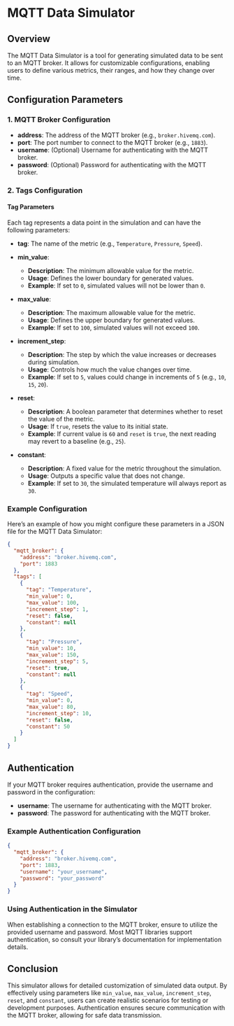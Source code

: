 # MQTT Data Simulator

## Overview

The MQTT Data Simulator is a tool for generating simulated data to be sent to an MQTT broker. It allows for customizable configurations, enabling users to define various metrics, their ranges, and how they change over time. 

## Configuration Parameters

### 1. MQTT Broker Configuration
- **address**: The address of the MQTT broker (e.g., `broker.hivemq.com`).
- **port**: The port number to connect to the MQTT broker (e.g., `1883`).
- **username**: (Optional) Username for authenticating with the MQTT broker.
- **password**: (Optional) Password for authenticating with the MQTT broker.

### 2. Tags Configuration

#### Tag Parameters
Each tag represents a data point in the simulation and can have the following parameters:

- **tag**: The name of the metric (e.g., `Temperature`, `Pressure`, `Speed`).

- **min_value**: 
  - **Description**: The minimum allowable value for the metric.
  - **Usage**: Defines the lower boundary for generated values.
  - **Example**: If set to `0`, simulated values will not be lower than `0`.

- **max_value**: 
  - **Description**: The maximum allowable value for the metric.
  - **Usage**: Defines the upper boundary for generated values.
  - **Example**: If set to `100`, simulated values will not exceed `100`.

- **increment_step**: 
  - **Description**: The step by which the value increases or decreases during simulation.
  - **Usage**: Controls how much the value changes over time.
  - **Example**: If set to `5`, values could change in increments of `5` (e.g., `10`, `15`, `20`).

- **reset**: 
  - **Description**: A boolean parameter that determines whether to reset the value of the metric.
  - **Usage**: If `true`, resets the value to its initial state.
  - **Example**: If current value is `60` and `reset` is `true`, the next reading may revert to a baseline (e.g., `25`).

- **constant**: 
  - **Description**: A fixed value for the metric throughout the simulation.
  - **Usage**: Outputs a specific value that does not change.
  - **Example**: If set to `30`, the simulated temperature will always report as `30`.

### Example Configuration
Here’s an example of how you might configure these parameters in a JSON file for the MQTT Data Simulator:

```json
{
  "mqtt_broker": {
    "address": "broker.hivemq.com",
    "port": 1883
  },
  "tags": [
    {
      "tag": "Temperature",
      "min_value": 0,
      "max_value": 100,
      "increment_step": 1,
      "reset": false,
      "constant": null
    },
    {
      "tag": "Pressure",
      "min_value": 10,
      "max_value": 150,
      "increment_step": 5,
      "reset": true,
      "constant": null
    },
    {
      "tag": "Speed",
      "min_value": 0,
      "max_value": 80,
      "increment_step": 10,
      "reset": false,
      "constant": 50
    }
  ]
}
```

## Authentication

If your MQTT broker requires authentication, provide the username and password in the configuration:

- **username**: The username for authenticating with the MQTT broker.
- **password**: The password for authenticating with the MQTT broker.

### Example Authentication Configuration
```json
{
  "mqtt_broker": {
    "address": "broker.hivemq.com",
    "port": 1883,
    "username": "your_username",
    "password": "your_password"
  }
}
```

### Using Authentication in the Simulator
When establishing a connection to the MQTT broker, ensure to utilize the provided username and password. Most MQTT libraries support authentication, so consult your library’s documentation for implementation details.

## Conclusion

This simulator allows for detailed customization of simulated data output. By effectively using parameters like `min_value`, `max_value`, `increment_step`, `reset`, and `constant`, users can create realistic scenarios for testing or development purposes. Authentication ensures secure communication with the MQTT broker, allowing for safe data transmission.